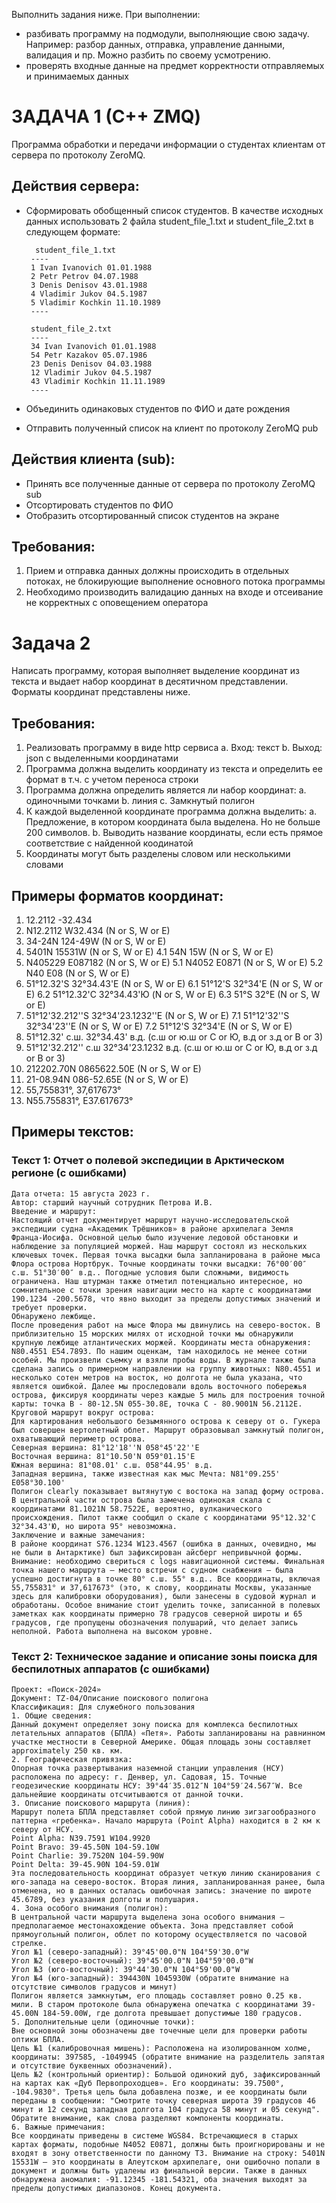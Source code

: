 Выполнить задания ниже. При выполнении:
 - разбивать программу на подмодули, выполняющие свою задачу. Например: разбор данных, отправка, управление данными, валидация и пр. Можно разбить по своему усмотрению.
 - проверять входные данные на предмет корректности отправляемых и принимаемых данных

# ЗАДАЧА 1 (С++ ZMQ)

Программа обработки и передачи информации о студентах клиентам от сервера по протоколу ZeroMQ.

## Действия сервера:

 - Сформировать обобщенный список студентов. В качестве исходных данных использовать 2 файла 
 	student_file_1.txt и student_file_2.txt в следующем формате:

		 student_file_1.txt
		----
		1 Ivan Ivanovich 01.01.1988
		2 Petr Petrov 04.07.1988
		3 Denis Denisov 43.01.1988
		4 Vladimir Jukov 04.5.1987
		5 Vladimir Kochkin 11.10.1989
		----
	
		student_file_2.txt
		----
		34 Ivan Ivanovich 01.01.1988
		54 Petr Kazakov 05.07.1986
		23 Denis Denisov 04.03.1988
		12 Vladimir Jukov 04.5.1987
		43 Vladimir Kochkin 11.11.1989
		----

 - Объединить одинаковых студентов по ФИО и дате рождения
 - Отправить полученный список на клиент по протоколу ZeroMQ pub
 
## Действия клиента (sub):

 - Принять все полученные данные от сервера по протоколу ZeroMQ sub
 - Отсортировать студентов по ФИО
 - Отобразить отсортированный список студентов на экране


## Требования:

1. Прием и отправка данных должны происходить в отдельных потоках, не блокирующие выполнение основного потока программы
2. Необходимо производить валидацию данных на входе и отсеивание не корректных с оповещением оператора

# Задача 2

Написать программу, которая выполняет выделение координат из текста и выдает набор координат в десятичном представлении. Форматы координат представлены ниже.	

## Требования:

1. Реализовать программу в виде http сервиса 
	a. Вход: текст
	b. Выход: json с выделенными координатами
2. Программа должна выделить координату из текста и определить ее формат в т.ч. с учетом переноса строки
3. Программа должна определить является ли набор координат:
	a. одиночными точками 
	b. линия
	c. Замкнутый полигон
4. К каждой выделенной координате программа должна выделить:
	a. Предложение, в котором координата была выделена. Но не больше 200 символов.
	b. Выводить название координаты, если есть прямое соответствие с найденной коодинатой
5. Координаты могут быть разделены словом или несколькими словами

## Примеры форматов координат:

1. 12.2112 -32.434
2. N12.2112 W32.434                           (N or S, W or E)
3. 34-24N 124-49W                             (N or S, W or E)
4. 5401N 15531W                               (N or S, W or E)
4.1 54N 15W                                   (N or S, W or E)
5. N405229 E087182                            (N or S, W or E)
5.1 N4052 E0871                               (N or S, W or E)
5.2 N40 E08                                   (N or S, W or E)
6. 51°12.32'S 32°34.43'E                      (N or S, W or E)
  6.1 51°12'S 32°34'E                         (N or S, W or E)
  6.2 51°12.32'С 32°34.43'Ю                   (N or S, W or E)
  6.3 51°S 32°E                               (N or S, W or E)
7. 51°12'32.212''S 32°34'23.1232''E           (N or S, W or E)
7.1 51°12'32''S 32°34'23''E                   (N or S, W or E)
7.2 51°12'S 32°34'E                           (N or S, W or E)
8. 51°12.32' с.ш. 32°34.43' в.д.              (с.ш or ю.ш or C or Ю, в.д or з.д or В or З)
9. 51°12'32.212'' с.ш 32°34'23.1232 в.д.      (с.ш or ю.ш or C or Ю, в.д or з.д or В or З)
10. 212202.70N 0865622.50E                    (N or S, W or E)
11. 21-08.94N 086-52.65E                      (N or S, W or E)
12. 55,755831°, 37,617673°
13. N55.755831°, E37.617673°

## Примеры текстов:

### Текст 1: Отчет о полевой экспедиции в Арктическом регионе (с ошибками)

    Дата отчета: 15 августа 2023 г.
    Автор: старший научный сотрудник Петрова И.В.
    Введение и маршрут:
    Настоящий отчет документирует маршрут научно-исследовательской экспедиции судна «Академик Трёшников» в районе архипелага Земля Франца-Иосифа. Основной целью было изучение ледовой обстановки и наблюдение за популяцией моржей. Наш маршрут состоял из нескольких ключевых точек. Первая точка высадки была запланирована в районе мыса Флора острова Нортбрук. Точные координаты точки высадки: 76°00′00″ с.ш. 51°30′00″ в.д.. Погодные условия были сложными, видимость ограничена. Наш штурман также отметил потенциально интересное, но сомнительное с точки зрения навигации место на карте с координатами 190.1234 -200.5678, что явно выходит за пределы допустимых значений и требует проверки.
    Обнаружено лежбище.
    После проведения работ на мысе Флора мы двинулись на северо-восток. В приблизительно 15 морских милях от исходной точки мы обнаружили крупную лежбище атлантических моржей. Координаты места обнаружения: N80.4551 E54.7893. По нашим оценкам, там находилось не менее сотни особей. Мы произвели съемку и взяли пробы воды. В журнале также была сделана запись о примерном направлении на группу животных: N80.4551 и несколько сотен метров на восток, но долгота не была указана, что является ошибкой. Далее мы проследовали вдоль восточного побережья острова, фиксируя координаты через каждые 5 миль для построения точной карты: точка B - 80-12.5N 055-30.8E, точка C - 80.9001N 56.2112E.
    Круговой маршрут вокруг острова:
    Для картирования небольшого безымянного острова к северу от о. Гукера был совершен вертолетный облет. Маршрут образовывал замкнутый полигон, охватывающий периметр острова.
    Северная вершина: 81°12'18''N 058°45'22''E
    Восточная вершина: 81°10.50'N 059°01.15'E
    Южная вершина: 81°08.01' с.ш. 058°44.95' в.д.
    Западная вершина, также известная как мыс Мечта: N81°09.255' E058°30.100'
    Полигон clearly показывает вытянутую с востока на запад форму острова. В центральной части острова была замечена одинокая скала с координатами 81.1021N 58.7522E, вероятно, вулканического происхождения. Пилот также сообщил о скале с координатами 95°12.32'С 32°34.43'Ю, но широта 95° невозможна.
    Заключение и важные замечания:
    В районе координат S76.1234 W123.4567 (ошибка в данных, очевидно, мы не были в Антарктике) был зафиксирован айсберг непривычной формы. Внимание: необходимо свериться с logs навигационной системы. Финальная точка нашего маршрута – место встречи с судном снабжения – была успешно достигнута в точке 80° с.ш. 55° в.д.. Все координаты, включая 55,755831° и 37,617673° (это, к слову, координаты Москвы, указанные здесь для калибровки оборудования), были занесены в судовой журнал и обработаны. Особое внимание стоит уделить точке, записанной в полевых заметках как координаты примерно 78 градусов северной широты и 65 градусов, где пропущены обозначения полушарий, что делает запись неполной. Работа выполнена на высоком уровне.

### Текст 2: Техническое задание и описание зоны поиска для беспилотных аппаратов (с ошибками)

    Проект: «Поиск-2024»
    Документ: TZ-04/Описание поискового полигона
    Классификация: Для служебного пользования
    1. Общие сведения:
    Данный документ определяет зону поиска для комплекса беспилотных летательных аппаратов (БПЛА) «Петя». Работы запланированы на равнинном участке местности в Северной Америке. Общая площадь зоны составляет approximately 250 кв. км.
    2. Географическая привязка:
    Опорная точка развертывания наземной станции управления (НСУ) расположена по адресу: г. Денвер, ул. Садовая, 15. Точные геодезические координаты НСУ: 39°44′35.012″N 104°59′24.567″W. Все дальнейшие координаты отсчитываются от данной точки.
    3. Описание поискового маршрута (линия):
    Маршрут полета БПЛА представляет собой прямую линию зигзагообразного паттерна «гребенка». Начало маршрута (Point Alpha) находится в 2 км к северу от НСУ.
    Point Alpha: N39.7591 W104.9920
    Point Bravo: 39-45.50N 104-59.10W
    Point Charlie: 39.7520N 104-59.90W
    Point Delta: 39-45.90N 104-59.01W
    Эта последовательность координат образует четкую линию сканирования с юго-запада на северо-восток. Вторая линия, запланированная ранее, была отменена, но в данных осталась ошибочная запись: значение по широте 45.6789, без указания долготы и полушария.
    4. Зона особого внимания (полигон):
    В центральной части маршрута выделена зона особого внимания – предполагаемое местонахождение объекта. Зона представляет собой прямоугольный полигон, облет по которому осуществляется по часовой стрелке.
    Угол №1 (северо-западный): 39°45'00.0"N 104°59'30.0"W
    Угол №2 (северо-восточный): 39°45'00.0"N 104°59'00.0"W
    Угол №3 (юго-восточный): 39°44'30.0"N 104°59'00.0"W
    Угол №4 (юго-западный): 394430N 1045930W (обратите внимание на отсутствие символов градусов и минут)
    Полигон является замкнутым, его площадь составляет ровно 0.25 кв. мили. В старом протоколе была обнаружена опечатка с координатами 39-45.00N 184-59.00W, где долгота превышает допустимые 180 градусов.
    5. Дополнительные цели (одиночные точки):
    Вне основной зоны обозначены две точечные цели для проверки работы оптики БПЛА.
    Цель №1 (калибровочная мишень): Расположена на изолированном холме, координаты: 397585, -1049945 (обратите внимание на разделитель запятая и отсутствие буквенных обозначений).
    Цель №2 (контрольный ориентир): Большой одинокий дуб, зафиксированный на картах как «Дуб Первопроходцев». Его координаты: 39.7500°, -104.9830°. Третья цель была добавлена позже, и ее координаты были переданы в сообщении: "Смотрите точку северная широта 39 градусов 46 минут и 12 секунд западная долгота 104 градуса 58 минут и 05 секунд". Обратите внимание, как слова разделяют компоненты координаты.
    6. Важные примечания:
    Все координаты приведены в системе WGS84. Встречающиеся в старых картах форматы, подобные N4052 E0871, должны быть проигнорированы и не входят в зону ответственности по данному ТЗ. Внимание на строку: 5401N 15531W – это координаты в Алеутском архипелаге, они ошибочно попали в документ и должны быть удалены из финальной версии. Также в данных обнаружена аномалия: -91.12345 -181.54321, оба значения выходят за пределы допустимых диапазонов. Конец документа.
